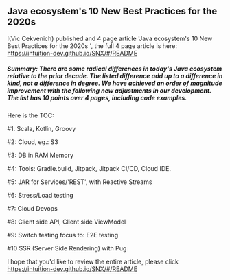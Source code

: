 

## Java ecosystem's 10 New Best Practices for the 2020s 

I(Vic Cekvenich) published and 4 page article 'Java ecosystem's 10 New Best Practices for the 2020s 
', the full 4 page article is here: https://intuition-dev.github.io/SNX/#/README

##### Summary: There are some radical differences in today's Java ecosystem relative to the prior decade. The listed difference add up to a difference in kind, not a difference in degree. We have achieved an order of magnitude improvement with the following new adjustments in our development. The list has 10 points over 4 pages, including code examples.

Here is the TOC:

#1. Scala, Kotlin, Groovy

#2: Cloud, eg.: S3

#3: DB in RAM Memory

#4: Tools: Gradle.build, Jitpack, Jitpack CI/CD, Cloud IDE.

#5: JAR for Services/'REST', with Reactive Streams

#6: Stress/Load testing

#7: Cloud Devops

#8: Client side API, Client side ViewModel

#9: Switch testing focus to: E2E testing

#10 SSR (Server Side Rendering) with Pug

I hope that you'd like to review the entire article, please click https://intuition-dev.github.io/SNX/#/README 






